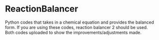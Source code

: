 # ReactionBalancer
Python codes that takes in a chemical equation and provides the balanced form.
If you are using these codes, reaction balancer 2 should be used. 
Both codes uploaded to show the improvements/adjustments made.
